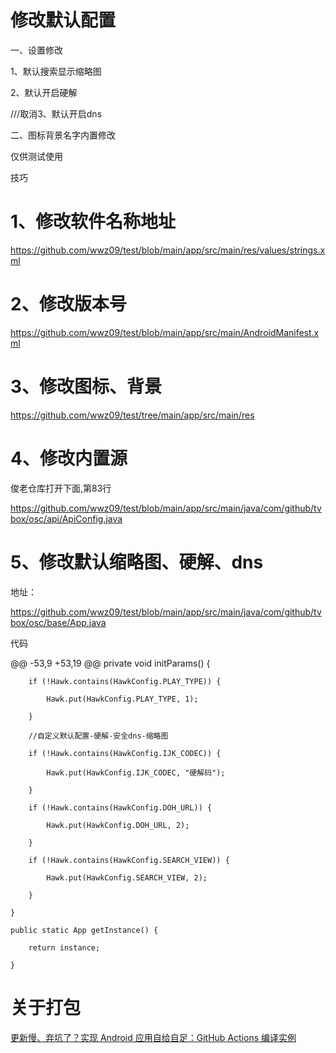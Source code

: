 # 修改默认配置

一、设置修改

1、默认搜索显示缩略图

2、默认开启硬解

///取消3、默认开启dns

二、图标背景名字内置修改

仅供测试使用

技巧

# 1、修改软件名称地址

https://github.com/wwz09/test/blob/main/app/src/main/res/values/strings.xml

# 2、修改版本号

https://github.com/wwz09/test/blob/main/app/src/main/AndroidManifest.xml

# 3、修改图标、背景

https://github.com/wwz09/test/tree/main/app/src/main/res

# 4、修改内置源

俊老仓库打开下面,第83行

https://github.com/wwz09/test/blob/main/app/src/main/java/com/github/tvbox/osc/api/ApiConfig.java

# 5、修改默认缩略图、硬解、dns

地址：

https://github.com/wwz09/test/blob/main/app/src/main/java/com/github/tvbox/osc/base/App.java

代码

@@ -53,9 +53,19 @@ private void initParams() {

        if (!Hawk.contains(HawkConfig.PLAY_TYPE)) {

            Hawk.put(HawkConfig.PLAY_TYPE, 1);

        }

        //自定义默认配置-硬解-安全dns-缩略图

        if (!Hawk.contains(HawkConfig.IJK_CODEC)) {

            Hawk.put(HawkConfig.IJK_CODEC, "硬解码");

        }

        if (!Hawk.contains(HawkConfig.DOH_URL)) {

            Hawk.put(HawkConfig.DOH_URL, 2);

        }

        if (!Hawk.contains(HawkConfig.SEARCH_VIEW)) {

            Hawk.put(HawkConfig.SEARCH_VIEW, 2);

        }

    }

    public static App getInstance() {

        return instance;

    }

# 关于打包
[更新慢、弃坑了？实现 Android 应用自给自足：GitHub Actions 编译实例](https://sspai.com/post/70427)
